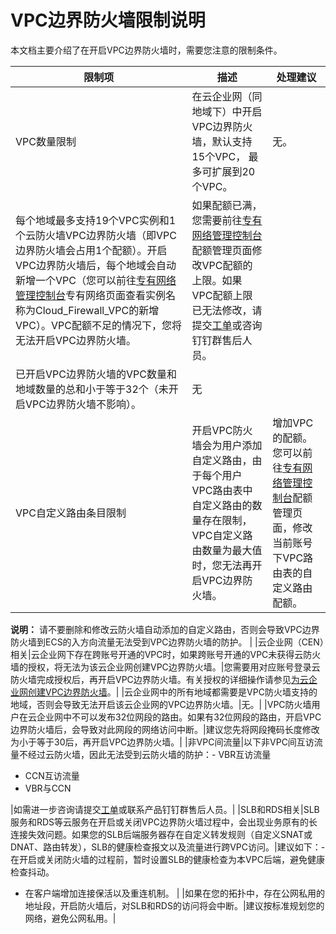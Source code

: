 # VPC边界防火墙限制说明

本文档主要介绍了在开启VPC边界防火墙时，需要您注意的限制条件。

|限制项|描述|处理建议|
|---|--|----|
|VPC数量限制|在云企业网（同地域下）中开启VPC边界防火墙，默认支持15个VPC， 最多可扩展到20个VPC。|无。|
|每个地域最多支持19个VPC实例和1个云防火墙VPC边界防火墙（即VPC边界防火墙会占用1个配额）。开启VPC边界防火墙后，每个地域会自动新增一个VPC（您可以前往[专有网络管理控制台](https://vpcnext.console.aliyun.com/vpc)专有网络页面查看实例名称为Cloud\_Firewall\_VPC的新增VPC）。VPC配额不足的情况下，您将无法开启VPC边界防火墙。|如果配额已满，您需要前往[专有网络管理控制台](https://vpcnext.console.aliyun.com/vpc)配额管理页面修改VPC配额的上限。如果VPC配额上限已无法修改，请提交[工单](https://workorder-intl.console.aliyun.com/console.htm#/ticket/createIndex)或咨询钉钉群售后人员。|
|已开启VPC边界防火墙的VPC数量和地域数量的总和小于等于32个（未开启VPC边界防火墙不影响）。|无|
|VPC自定义路由条目限制|开启VPC防火墙会为用户添加自定义路由，由于每个用户VPC路由表中自定义路由的数量存在限制，VPC自定义路由数量为最大值时，您无法再开启VPC边界防火墙。|增加VPC的配额。 您可以前往[专有网络管理控制台](https://vpcnext.console.aliyun.com/vpc)配额管理页面，修改当前账号下VPC路由表的自定义路由配额。

**说明：** 请不要删除和修改云防火墙自动添加的自定义路由，否则会导致VPC边界防火墙到ECS的入方向流量无法受到VPC边界防火墙的防护。 |
|云企业网（CEN）相关|云企业网下存在跨账号开通的VPC时，如果跨账号开通的VPC未获得云防火墙的授权，将无法为该云企业网创建VPC边界防火墙。|您需要用对应账号登录云防火墙完成授权后，再开启VPC边界防火墙。有关授权的详细操作请参见[为云企业网创建VPC边界防火墙](/intl.zh-CN/防火墙开关/VPC边界防火墙/创建VPC边界防火墙.md)。|
|云企业网中的所有地域都需要是VPC防火墙支持的地域，否则会导致无法开启该云企业网的VPC边界防火墙。|无。|
|VPC防火墙用户在云企业网中不可以发布32位网段的路由。如果有32位网段的路由，开启VPC边界防火墙后，会导致对此网段的网络访问中断。|建议您先将网段掩码长度修改为小于等于30后，再开启VPC边界防火墙。|
|非VPC间流量|以下非VPC间互访流量不经过云防火墙，因此无法受到云防火墙的防护：-   VBR互访流量
-   CCN互访流量
-   VBR与CCN

|如需进一步咨询请提交[工单](https://workorder-intl.console.aliyun.com/console.htm#/ticket/createIndex)或联系产品钉钉群售后人员。|
|SLB和RDS相关|SLB服务和RDS等云服务在开启或关闭VPC边界防火墙过程中，会出现业务原有的长连接失效问题。如果您的SLB后端服务器存在自定义转发规则（自定义SNAT或DNAT、路由转发），SLB的健康检查报文以及流量进行跨VPC访问。|建议如下：-   在开启或关闭防火墙的过程前，暂时设置SLB的健康检查为本VPC后端，避免健康检查抖动。
-   在客户端增加连接保活以及重连机制。 |
|如果在您的拓扑中，存在公网私用的地址段，开启防火墙后，对SLB和RDS的访问将会中断。|建议按标准规划您的网络，避免公网私用。|

